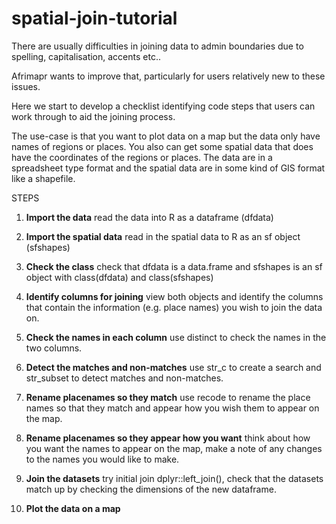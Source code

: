 # spatial-join-tutorial


There are usually difficulties in joining data to admin boundaries due to spelling, capitalisation, accents etc..

Afrimapr wants to improve that, particularly for users relatively new to these issues.

Here we start to develop a checklist identifying code steps that users can work through to aid the joining process.

The use-case is that you want to plot data on a map but the data only have names of regions or places. You also can get some spatial data that does have the coordinates of the regions or places. The data are in a spreadsheet type format and the spatial data are in some kind of GIS format like a shapefile.

STEPS

1. **Import the data** read the data into R as a dataframe (dfdata)
2. **Import the spatial data** read in the spatial data to R as an sf object (sfshapes)
3. **Check the class** check that dfdata is a data.frame and sfshapes is an sf object with class(dfdata) and class(sfshapes) 
4. **Identify columns for joining** view both objects and identify the columns that contain the information (e.g. place names) you wish to join the data on.
5. **Check the names in each column** use distinct to check the names in the two columns.

7. **Detect the matches and non-matches** use str_c to create a search and str_subset to detect matches and non-matches.
8. **Rename placenames so they match** use recode to rename the place names so that they match and appear how you wish them to appear on the map.
9. **Rename placenames so they appear how you want** think about how you want the names to appear on the map, make a note of any changes to the names you would like to make. 

10. **Join the datasets** try initial join dplyr::left_join(), check that the datasets match up by checking the dimensions of the new dataframe.

11. **Plot the data on a map**
